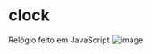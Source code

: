 # clock
Relógio feito em JavaScript
![image](https://user-images.githubusercontent.com/65980405/194187383-f37d2200-df72-4116-a142-eb0cb64c56b0.png)
